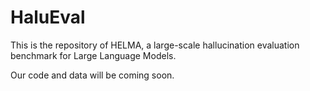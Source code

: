 # HaluEval
This is the repository of HELMA, a large-scale hallucination evaluation benchmark for Large Language Models.

Our code and data will be coming soon.
